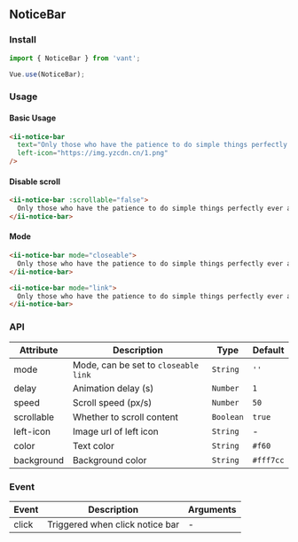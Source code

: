 ## NoticeBar

### Install
``` javascript
import { NoticeBar } from 'vant';

Vue.use(NoticeBar);
```

### Usage

#### Basic Usage

```html
<ii-notice-bar
  text="Only those who have the patience to do simple things perfectly ever acquire the skill to do difficult things easily."
  left-icon="https://img.yzcdn.cn/1.png"
/>
```

#### Disable scroll

```html
<ii-notice-bar :scrollable="false">
  Only those who have the patience to do simple things perfectly ever acquire the skill to do difficult things easily.
</ii-notice-bar>
```

#### Mode

```html
<ii-notice-bar mode="closeable">
  Only those who have the patience to do simple things perfectly ever acquire the skill to do difficult things easily.
</ii-notice-bar>

<ii-notice-bar mode="link">
  Only those who have the patience to do simple things perfectly ever acquire the skill to do difficult things easily.
</ii-notice-bar>
```

### API

| Attribute | Description | Type | Default |
|-----------|-----------|-----------|-------------|
| mode | Mode, can be set to `closeable` `link` | `String` | `''` |
| delay | Animation delay (s) | `Number` | `1` |
| speed | Scroll speed (px/s) | `Number` | `50` |
| scrollable | Whether to scroll content | `Boolean` | `true` |
| left-icon | Image url of left icon | `String` | - |
| color | Text color | `String` | `#f60` |
| background | Background color | `String` | `#fff7cc` |


### Event

| Event | Description | Arguments |
|-----------|-----------|-----------|
| click | Triggered when click notice bar | - |
